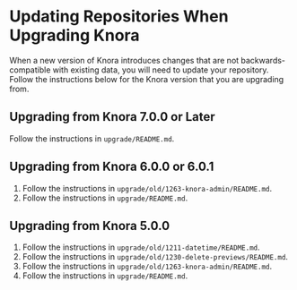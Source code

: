 <!---
Copyright © 2015-2019 the contributors (see Contributors.md).

This file is part of Knora.

Knora is free software: you can redistribute it and/or modify
it under the terms of the GNU Affero General Public License as published
by the Free Software Foundation, either version 3 of the License, or
(at your option) any later version.

Knora is distributed in the hope that it will be useful,
but WITHOUT ANY WARRANTY; without even the implied warranty of
MERCHANTABILITY or FITNESS FOR A PARTICULAR PURPOSE.  See the
GNU Affero General Public License for more details.

You should have received a copy of the GNU Affero General Public
License along with Knora.  If not, see <http://www.gnu.org/licenses/>.
-->

# Updating Repositories When Upgrading Knora

When a new version of Knora introduces changes that are not backwards-compatible
with existing data, you will need to update your repository. Follow the
instructions below for the Knora version that you are upgrading from.

## Upgrading from Knora 7.0.0 or Later

Follow the instructions in `upgrade/README.md`.

## Upgrading from Knora 6.0.0 or 6.0.1

1. Follow the instructions in `upgrade/old/1263-knora-admin/README.md`.
2. Follow the instructions in `upgrade/README.md`.

## Upgrading from Knora 5.0.0 

1. Follow the instructions in `upgrade/old/1211-datetime/README.md`.
2. Follow the instructions in `upgrade/old/1230-delete-previews/README.md`.
3. Follow the instructions in `upgrade/old/1263-knora-admin/README.md`.
4. Follow the instructions in `upgrade/README.md`.
